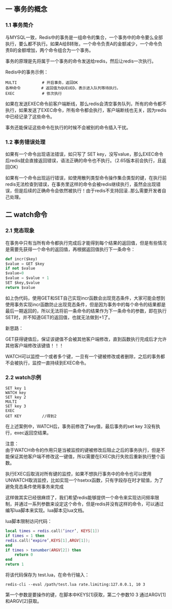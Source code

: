 ## 一 事务的概念

### 1.1 事务简介

与MYSQL一致，Redis中的事务是一组命令的集合，一个事务中的命令要么全部执行，要么都不执行。如果A给B转账，一个命令负责A的金额减少，一个命令负责B的金额增加，两个命令组合为一个事务。  

事务的原理是先将属于一个事务的命令发送给redis，然后让redis一次执行。  

Redis中的事务示例：
```
MULTI		    # 开启事务，返回OK
各种命令	     # 返回值为QUEUED，表示进入队列等待执行。
EXEC		    # 依次执行
```

如果在发送EXEC命令前客户端断线，那么redis会清空事务队列，所有的命令都不执行，如果发送了EXEC命令，所有命令都会执行，客户端断线也无关，因为redis中已经记录了这些命令。  

事务还能保证这些命令在执行的时候不会被别的命令插入干扰。

### 1.2 事务错误处理

如果有一个命令出现语法错误，如只写了 SET key，没写value，那么EXEC命令后redis就会直接返回错误，语法正确的命令也不执行。（2.65版本前会执行，且返回OK）  

如果有一个命令出现运行错误，如使用散列类型命令操作集合类型的键，在执行前redis无法检查到错误，在事务里这样的命令会被redis继续执行，虽然会出现错误，但是后续的正确命令会依然被执行！由于redis不支持回滚..那么需要开发者自己处理。  

## 二 watch命令

### 2.1 竞态现象

在事务中只有当所有命令都执行完成后才能得到每个结果的返回值，但是有些情况是需要先获得一个命令的返回值，再根据返回值执行下一条命令：
```python
def incr($key)
$value = GET $key
if not $value
$value=0
$value = $value + 1
SET $key,$value
return $value
```
如上伪代码，使用GET和SET自己实现incr函数会出现竞态条件，大家可能会想到使用事务实现incr函数防止出现竞态条件，但是因为事务中的每个命令的结果都是最后一期返回的，所以无法将前一条命令的结果作为下一条命令的参数，即在执行SET时，并不知道GET的返回值，也就无法做到+1了。  

新思路：  

GET获得键值后，保证该键值不会被其他客户端修改，直到函数执行完成后才允许其他客户端修改该键值！！！  

WATCH可以监控一个或者多个键，一旦有一个键被修改或者删除，之后的事务都不会被执行，监控一直持续到EXEC命令。  

### 2.2 watch示例

```
SET key 1
WATCH key
SET key 2
MULTI
SET key 3
EXEC
GET KEY			//得到2
```
在上述案例中，WATCH后，事务前修改了key值，最后事务的set key 3没有执行，exec返回空结果。  

注意：  
由于WATCH命令的作用只是当被监控的键被修改后阻止之后的事务执行，但是不能保证其他客户端不修改这一键值，所以需要在EXEC执行失败后重新执行整个函数。    

执行EXEC后取消对所有键的监控，如果不想执行事务中的命令也可以使用UNWATCH取消监控，比如实现一个hsetxx函数，只有字段存在时才赋值，为了避免竞态条件使用事务来完成  

这样做其实已经很麻烦了，我们希望redis能够提供一个命令来实现访问频率限制，并通过一系列参数来设定这个命令，但是redis并没有这样的命令，可以通过编写lua脚本来实现。lua脚本见lua文档。

lua脚本限制访问代码：
```lua
local times = redis.call(‘incr’, KEYS[1])
if times = 1 then
redis.call(‘expire’,KEYS[1],ARGV[1]);
end
if times > tonumber(ARGV[2]) then
 	return 0
end
return 1
```
将该代码保存为 test.lua，在命令行输入：
```
redis-cli --eval /path/test.lua rate.limiting:127.0.0.1, 10 3
```
第一个参数是要操作的键，在脚本中KEYS[1]获取，第二个参数10 3 通过ARGV[1]和ARGV[2]获取。   